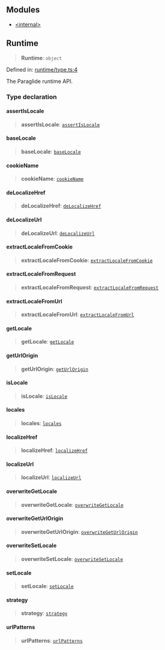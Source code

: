 ## Modules

- [\<internal\>](-internal-.md)

## Runtime

> **Runtime**: `object`

Defined in: [runtime/type.ts:4](https://github.com/opral/monorepo/blob/bf86cc52a6bbec968003fe3503bd3c3392eb3b48/inlang/packages/paraglide/paraglide-js/src/compiler/runtime/type.ts#L4)

The Paraglide runtime API.

### Type declaration

#### assertIsLocale

> **assertIsLocale**: [`assertIsLocale`](-internal-.md#assertislocale)

#### baseLocale

> **baseLocale**: [`baseLocale`](-internal-.md#baselocale)

#### cookieName

> **cookieName**: [`cookieName`](-internal-.md#cookiename)

#### deLocalizeHref

> **deLocalizeHref**: [`deLocalizeHref`](-internal-.md#delocalizehref)

#### deLocalizeUrl

> **deLocalizeUrl**: [`deLocalizeUrl`](-internal-.md#delocalizeurl)

#### extractLocaleFromCookie

> **extractLocaleFromCookie**: [`extractLocaleFromCookie`](-internal-.md#extractlocalefromcookie)

#### extractLocaleFromRequest

> **extractLocaleFromRequest**: [`extractLocaleFromRequest`](-internal-.md#extractlocalefromrequest)

#### extractLocaleFromUrl

> **extractLocaleFromUrl**: [`extractLocaleFromUrl`](-internal-.md#extractlocalefromurl)

#### getLocale

> **getLocale**: [`getLocale`](-internal-.md#getlocale)

#### getUrlOrigin

> **getUrlOrigin**: [`getUrlOrigin`](-internal-.md#geturlorigin)

#### isLocale

> **isLocale**: [`isLocale`](-internal-.md#islocale)

#### locales

> **locales**: [`locales`](-internal-.md#locales)

#### localizeHref

> **localizeHref**: [`localizeHref`](-internal-.md#localizehref)

#### localizeUrl

> **localizeUrl**: [`localizeUrl`](-internal-.md#localizeurl)

#### overwriteGetLocale

> **overwriteGetLocale**: [`overwriteGetLocale`](-internal-.md#overwritegetlocale)

#### overwriteGetUrlOrigin

> **overwriteGetUrlOrigin**: [`overwriteGetUrlOrigin`](-internal-.md#overwritegeturlorigin)

#### overwriteSetLocale

> **overwriteSetLocale**: [`overwriteSetLocale`](-internal-.md#overwritesetlocale)

#### setLocale

> **setLocale**: [`setLocale`](-internal-.md#setlocale)

#### strategy

> **strategy**: [`strategy`](-internal-.md#strategy)

#### urlPatterns

> **urlPatterns**: [`urlPatterns`](-internal-.md#urlpatterns)
